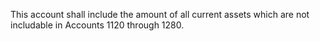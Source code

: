 This account shall include the amount of all current assets which are not includable in Accounts 1120 through 1280.

